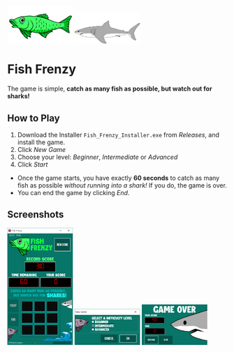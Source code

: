 <img src="Images/Green Fish.png" width="150"/>  <img src="Source/Shark.png" width="150"/> 

# Fish Frenzy
The game is simple, **catch as many fish as possible, but watch out for sharks!**
## How to Play
1. Download the Installer ```Fish_Frenzy_Installer.exe``` from *Releases*, and install the game. 
2. Click _New Game_
3. Choose your level: _Beginner_, _Intermediate_ or _Advanced_
4. Click _Start_
- Once the game starts, you have exactly **60 seconds** to catch as many fish as possible _without running into a shark!_ If you do, the game is over.
- You can end the game by clicking _End_.
   
## Screenshots

<img src="Screenshots/Home.png" width="150"/> <img src="Screenshots/New Game.PNG" width="150"/>
<img src="Screenshots/Game Over.PNG" width="150"/>
